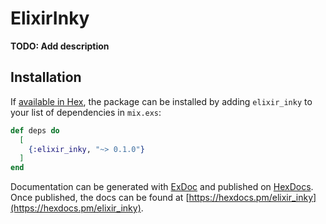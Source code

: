 # ElixirInky

**TODO: Add description**

## Installation

If [available in Hex](https://hex.pm/docs/publish), the package can be installed
by adding `elixir_inky` to your list of dependencies in `mix.exs`:

```elixir
def deps do
  [
    {:elixir_inky, "~> 0.1.0"}
  ]
end
```

Documentation can be generated with [ExDoc](https://github.com/elixir-lang/ex_doc)
and published on [HexDocs](https://hexdocs.pm). Once published, the docs can
be found at [https://hexdocs.pm/elixir_inky](https://hexdocs.pm/elixir_inky).

